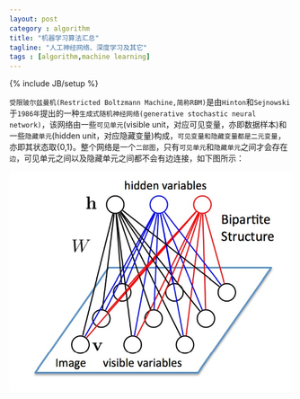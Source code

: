 ```yaml
---
layout: post
category : algorithm
title: "机器学习算法汇总"
tagline: "人工神经网络、深度学习及其它"
tags : [algorithm,machine learning]
---
```

{% include JB/setup %}

`受限玻尔兹曼机(Restricted Boltzmann Machine,简称RBM)`是由`Hinton`和`Sejnowski`于`1986年`提出的一种`生成式随机神经网络(generative stochastic neural network)`，该网络由一些`可见单元`(visible unit，对应可见变量，亦即数据样本)和一些`隐藏单元`(hidden unit，对应隐藏变量)构成，`可见变量和隐藏变量都是二元变量`，亦即其状态取{0,1}。整个网络是一个`二部图`，只有`可见单元`和`隐藏单元`之间才会存在`边`，可见单元之间以及隐藏单元之间都不会有边连接，如下图所示：

![21110338-415413c3686645a890cb490a36f8ef70.png](/assets/images/algorithm/21110338-415413c3686645a890cb490a36f8ef70.png)


